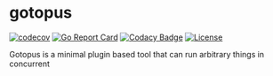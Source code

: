 # gotopus

[![codecov](https://codecov.io/gh/lherman-cs/gotopus/branch/master/graph/badge.svg)](https://codecov.io/gh/lherman-cs/gotopus)
[![Go Report Card](https://goreportcard.com/badge/github.com/lherman-cs/gotopus)](https://goreportcard.com/report/github.com/lherman-cs/gotopus)
[![Codacy Badge](https://api.codacy.com/project/badge/Grade/81a94fecb21b45bcb89ef6b8c6e3b682)](https://www.codacy.com/manual/lherman-cs/gotopus?utm_source=github.com&amp;utm_medium=referral&amp;utm_content=lherman-cs/gotopus&amp;utm_campaign=Badge_Grade)
[![License](https://img.shields.io/badge/License-Apache%202.0-blue.svg)](https://opensource.org/licenses/Apache-2.0)

Gotopus is a minimal plugin based tool that can run arbitrary things in concurrent
